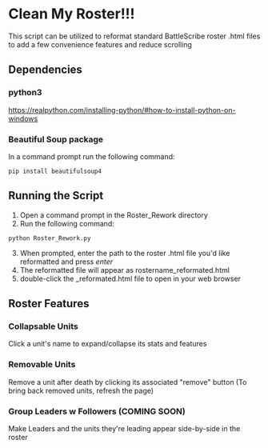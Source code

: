 # Clean My Roster!!!
This script can be utilized to reformat standard BattleScribe roster .html files to add a few convenience features and reduce scrolling

## Dependencies

### python3
https://realpython.com/installing-python/#how-to-install-python-on-windows

### Beautiful Soup package
In a command prompt run the following command:
```
pip install beautifulsoup4 
```

## Running the Script

1. Open a command prompt in the Roster_Rework directory
2. Run the following command:
```
python Roster_Rework.py
```
3. When prompted, enter the path to the roster .html file you'd like reformatted and press *enter*
4. The reformatted file will appear as rostername_reformated.html
5. double-click the _reformated.html file to open in your web browser

## Roster Features

### Collapsable Units
Click a unit's name to expand/collapse its stats and features

### Removable Units
Remove a unit after death by clicking its associated "remove" button
(To bring back removed units, refresh the page)

### Group Leaders w Followers (COMING SOON)
Make Leaders and the units they're leading appear side-by-side in the roster

